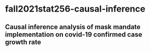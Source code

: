 # fall2021stat256-causal-inference
## Causal inference analysis of mask mandate implementation on covid-19 confirmed case growth rate

